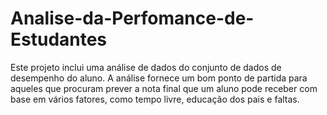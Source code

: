 # Analise-da-Perfomance-de-Estudantes
Este projeto inclui uma análise de dados do conjunto de dados de desempenho do aluno. A análise fornece um bom ponto de partida para aqueles que procuram prever a nota final que um aluno pode receber com base em vários fatores, como tempo livre, educação dos pais e faltas.
